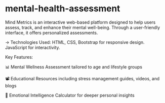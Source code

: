 # mental-health-assessment
Mind Metrics is an interactive web-based platform designed to help users assess, track, and enhance their mental well-being. Through a user-friendly interface, it offers personalized assessments.

  ->  Technologies Used:
HTML, CSS, Bootstrap for responsive design.
JavaScript for interactivity.

Key Features:

📊 Mental Wellness Assessment tailored to age and lifestyle groups

📽️ Educational Resources including stress management guides, videos, and blogs

🧠 Emotional Intelligence Calculator for deeper personal insights
